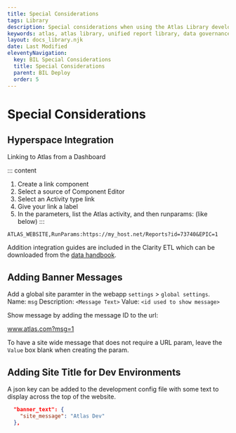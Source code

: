 ```yaml
---
title: Special Considerations
tags: Library
description: Special considerations when using the Atlas Library development.
keywords: atlas, atlas library, unified report library, data governance, database, considerations, using the library
layout: docs_library.njk
date: Last Modified
eleventyNavigation:
  key: BIL Special Considerations
  title: Special Considerations
  parent: BIL Deploy
  order: 5
---
```


# Special Considerations

## Hyperspace Integration

Linking to Atlas from a Dashboard

::: content

1. Create a link component
2. Select a source of Component Editor
3. Select an Activity type link
4. Give your link a label
5. In the parameters, list the Atlas activity, and then runparams:<URL of the content> (like below)
   :::

```
ATLAS_WEBSITE,RunParams:https://my_host.net/Reports?id=73740&EPIC=1
```

Addition integration guides are included in the Clarity ETL which can be downloaded from the [data handbook](https://datahandbook.epic.com/Reports/Details/9000648).

## Adding Banner Messages

Add a global site paramter in the webapp `settings` > `global settings`.
Name: `msg`
Description: `<Message Text>`
Value: `<id used to show message>`

Show message by adding the message ID to the url:

www.atlas.com?msg=1

To have a site wide message that does not require a URL param, leave the `Value` box blank when creating the param.

## Adding Site Title for Dev Environments

A json key can be added to the development config file with some text to display across the top of the website.

```json
  "banner_text": {
    "site_message": "Atlas Dev"
  },
```
